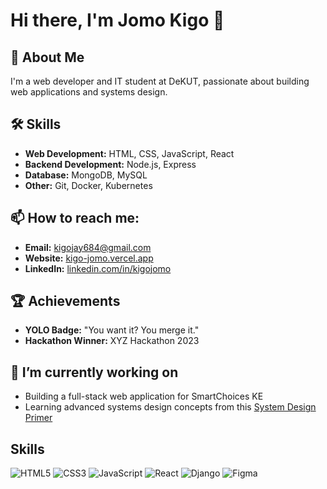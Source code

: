 # Hi there, I'm Jomo Kigo 👋

## 🚀 About Me
I'm a web developer and IT student at DeKUT, passionate about building web applications and systems design.

## 🛠 Skills
- **Web Development:** HTML, CSS, JavaScript, React
- **Backend Development:** Node.js, Express
- **Database:** MongoDB, MySQL
- **Other:** Git, Docker, Kubernetes

## 📫 How to reach me:
- **Email:** [kigojay684@gmail.com](mailto:kigojay684@gmail.com)
- **Website:** [kigo-jomo.vercel.app](https://kigo-jomo.vercel.app)
- **LinkedIn:** [linkedin.com/in/kigojomo](https://www.linkedin.com/in/kigojomo)

## 🏆 Achievements
- **YOLO Badge:** "You want it? You merge it."
- **Hackathon Winner:** XYZ Hackathon 2023

## 🔭 I’m currently working on
- Building a full-stack web application for SmartChoices KE
- Learning advanced systems design concepts from this [System Design Primer](https://github.com/donnemartin/system-design-primer)

## Skills
![HTML5](https://img.shields.io/badge/HTML5-E34F26?style=flat&logo=html5&logoColor=white)
![CSS3](https://img.shields.io/badge/CSS3-1572B6?style=flat&logo=css3&logoColor=white)
![JavaScript](https://img.shields.io/badge/JavaScript-F7DF1E?style=flat&logo=javascript&logoColor=black)
![React](https://img.shields.io/badge/React-20232A?style=flat&logo=react&logoColor=61DAFB)
![Django](https://img.shields.io/badge/Django-092E20?style=for-the-badge&logo=django&logoColor=white)
![Figma](https://img.shields.io/badge/Figma-F24E1E?style=for-the-badge&logo=figma&logoColor=white)
